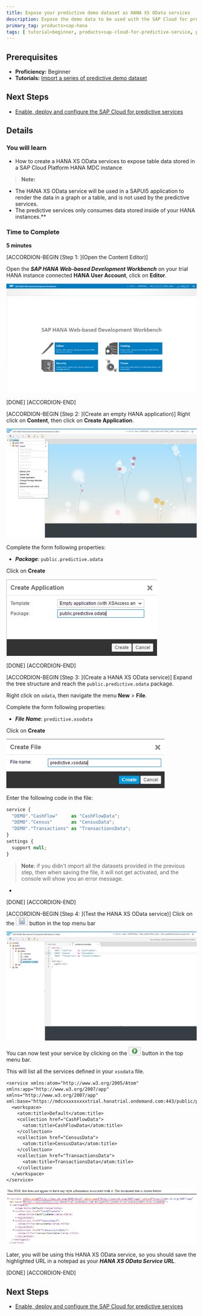 ```yaml
---
title: Expose your predictive demo dataset as HANA XS OData services
description: Expose the demo data to be used with the SAP Cloud for predictive services as HANA XS OData services
primary_tag: products>sap-hana
tags: [ tutorial>beginner, products>sap-cloud-for-predictive-service, products>sap-hana, products>sap-cloud-platform, topic>odata ]
---
```


## Prerequisites
  - **Proficiency:** Beginner
  - **Tutorials:** [Import a series of predictive demo dataset](http://www.sap.com/developer/tutorials/hcpps-hana-dataset-import.html)

## Next Steps
  - [Enable, deploy and configure the SAP Cloud for predictive services](http://www.sap.com/developer/tutorials/hcpps-ps-configure.html)

## Details
### You will learn
  - How to create a HANA XS OData services to expose table data stored in a SAP Cloud Platform HANA MDC instance

>**Note:**
  - The HANA XS OData service will be used in a SAPUI5 application to render the data in a graph or a table, and is not used by the predictive services.
  - The predictive services only consumes data stored inside of your HANA instances.**

### Time to Complete
  **5 minutes**

[ACCORDION-BEGIN [Step 1: ](Open the Content Editor)]

Open the ***SAP HANA Web-based Development Workbench*** on your trial HANA instance connected **HANA User Account**, click on **Editor**.

![SAP HANA Web-based Development Workbench](01.png)

[DONE]
[ACCORDION-END]

[ACCORDION-BEGIN [Step 2: ](Create an empty HANA application)]
Right click on **Content**, then click on **Create Application**.

![SAP HANA Web-based Development Workbench](02.png)

Complete the form following properties:

  - ***Package***: `public.predictive.odata`

Click on **Create**

![New Application](03.png)

[DONE]
[ACCORDION-END]

[ACCORDION-BEGIN [Step 3: ](Create a HANA XS OData service)]
Expand the tree structure and reach the `public.predictive.odata` package.

Right click on `odata`, then navigate the menu **New** > **File**.

Complete the form following properties:

  - ***File Name***: `predictive.xsodata`

Click on **Create**

![New Package](04.png)

Enter the following code in the file:

```js
service {
  "DEMO"."CashFlow"     as "CashFlowData";
  "DEMO"."Census"       as "CensusData";
  "DEMO"."Transactions" as "TransactionsData";
}
settings {
  support null;
}
```

>**Note**: if you didn't import all the datasets provided in the previous step, then when saving the file, it will not get activated, and the console will show you an error message.

-

[DONE]
[ACCORDION-END]

[ACCORDION-BEGIN [Step 4: ](Test the HANA XS OData service)]
Click on the ![save](0-save.png) button in the top menu bar

![XS OData](05.png)

You can now test your service by clicking on the ![run](0-run.png) button in the top menu bar.

This will list all the services defined in your `xsodata` file.

```
<service xmlns:atom="http://www.w3.org/2005/Atom" xmlns:app="http://www.w3.org/2007/app" xmlns="http://www.w3.org/2007/app" xml:base="https://mdcxxxxxxxxxtrial.hanatrial.ondemand.com:443/public/predictive/odata/predictive.xsodata/">
  <workspace>
    <atom:title>Default</atom:title>
    <collection href="CashFlowData">
      <atom:title>CashFlowData</atom:title>
    </collection>
    <collection href="CensusData">
      <atom:title>CensusData</atom:title>
    </collection>
    <collection href="TransactionsData">
      <atom:title>TransactionsData</atom:title>
    </collection>
  </workspace>
</service>
```

![OData Service List](06.png)

Later, you will be using this HANA XS OData service, so you should save the highlighted URL in a notepad as your ***HANA XS OData Service URL***.

[DONE]
[ACCORDION-END]

## Next Steps
  - [Enable, deploy and configure the SAP Cloud for predictive services](http://www.sap.com/developer/tutorials/hcpps-ps-configure.html)
